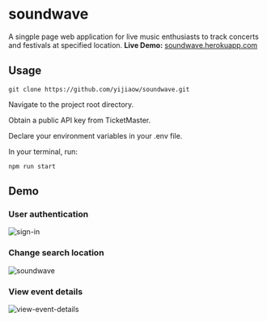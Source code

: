 # soundwave
A singple page web application for live music enthusiasts to track concerts and festivals at specified location.
**Live Demo:** [soundwave.herokuapp.com](https://glacial-wave-14606.herokuapp.com/)
## Usage
`git clone https://github.com/yijiaow/soundwave.git`

Navigate to the project root directory.

Obtain a public API key from TicketMaster.

Declare your environment variables in your .env file.

In your terminal, run:

`npm run start`

## Demo
### User authentication
![sign-in](https://user-images.githubusercontent.com/19718392/41099875-aa70c638-6a14-11e8-9244-5b69442c410d.gif)
### Change search location
![soundwave](https://user-images.githubusercontent.com/19718392/39989747-9facde10-571f-11e8-9b88-338ffcdbd88d.gif)
### View event details
![view-event-details](https://user-images.githubusercontent.com/19718392/40878953-937cae1c-664d-11e8-88a7-74ca8ff783ed.gif)
